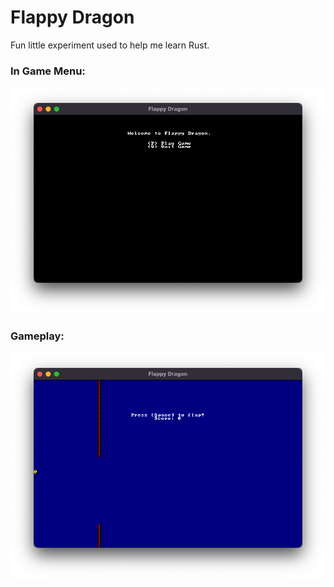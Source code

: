 # Flappy Dragon


Fun little experiment used to help me learn Rust.



### In Game Menu:

![Menu](/img/menu.png)

### Gameplay:

![Gameplay](/img/game.png)
